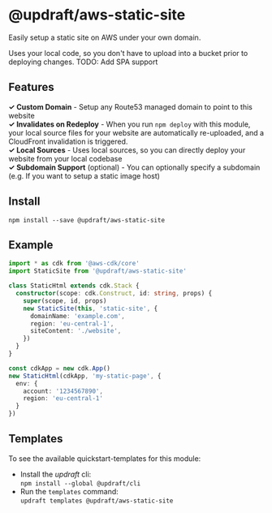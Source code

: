 # @updraft/aws-static-site
Easily setup a static site on AWS under your own domain.

Uses your local code, so you don't have to upload into a bucket prior to deploying changes.
TODO: Add SPA support

## Features
**✓ Custom Domain** - Setup any Route53 managed domain to point to this website  
**✓ Invalidates on Redeploy** - When you run `npm deploy` with this module, your local source files for your website are automatically re-uploaded, and a CloudFront invalidation is triggered.  
**✓ Local Sources** - Uses local sources, so you can directly deploy your website from your local codebase  
**✓ Subdomain Support** (optional) - You can optionally specify a subdomain (e.g. If you want to setup a static image host)  

## Install
`npm install --save @updraft/aws-static-site`

## Example
```typescript
import * as cdk from '@aws-cdk/core'
import StaticSite from '@updraft/aws-static-site'

class StaticHtml extends cdk.Stack {
  constructor(scope: cdk.Construct, id: string, props) {
    super(scope, id, props)
    new StaticSite(this, 'static-site', {
      domainName: 'example.com',
      region: 'eu-central-1',
      siteContent: './website',
    })
  }
}

const cdkApp = new cdk.App()
new StaticHtml(cdkApp, 'my-static-page', {
  env: {
    account: '1234567890',
    region: 'eu-central-1'
  }
})
```

## Templates
To see the available quickstart-templates for this module:
- Install the *updraft* cli:  
`npm install --global @updraft/cli`
- Run the `templates` command:  
`updraft templates @updraft/aws-static-site`
